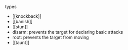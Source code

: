 types
- [[knockback]]
- [[banish]]
- [[stun]]
- disarm: prevents the target for declaring basic attacks
- root: prevents the target from moving
- [[taunt]]